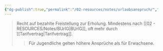 ```yaml
---
{"dg-publish":true,"permalink":"/02-resources/notes/urlaubsanspruch/","tags":["arbeitsrecht/urlaub"],"noteIcon":"","updated":"2025-09-05T10:12:32.000+02:00"}
---
```


>Recht auf bezahlte Freistellung zur Erholung. Mindestens nach [[02 - RESOURCES/Notes/BUrlG\|BUrlG]], oft mehr durch [[Tarifvertrag\|Tarifvertrag]].
>>Für Jugendliche gelten höhere Ansprüche als für Erwachsene.